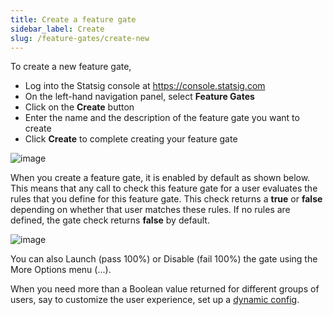 ```yaml
---
title: Create a feature gate
sidebar_label: Create
slug: /feature-gates/create-new
---
```


To create a new feature gate, 
- Log into the Statsig console at https://console.statsig.com 
- On the left-hand navigation panel, select **Feature Gates**
- Click on the **Create** button
- Enter the name and the description of the feature gate you want to create
- Click **Create** to complete creating your feature gate

 ![image](https://github.com/statsig-io/docs/assets/31516123/d058b0cb-153f-4e84-b7d6-e8db77cc1c49)
 
When you create a feature gate, it is enabled by default as shown below. This means that any call to check this feature gate for a user evaluates the rules that you define for this feature gate. This check returns a **true** or **false** depending on whether that user matches these rules. If no rules are defined, the gate check returns **false** by default.
 
![image](https://github.com/statsig-io/docs/assets/31516123/bb35e7ce-72ba-4643-8343-fdeccbf36c7f)

You can also Launch (pass 100%) or Disable (fail 100%) the gate using the More Options menu (...).

When you need more than a Boolean value returned for different groups of users, say to customize the user experience, set up a [dynamic config](/dynamic-config). 
